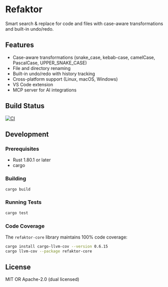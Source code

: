 # Refaktor

Smart search & replace for code and files with case-aware transformations and built-in undo/redo.

## Features

- Case-aware transformations (snake_case, kebab-case, camelCase, PascalCase, UPPER_SNAKE_CASE)
- File and directory renaming
- Built-in undo/redo with history tracking
- Cross-platform support (Linux, macOS, Windows)
- VS Code extension
- MCP server for AI integrations

## Build Status

[![CI](https://github.com/ndbroadbent/refaktor/actions/workflows/ci.yml/badge.svg)](https://github.com/ndbroadbent/refaktor/actions/workflows/ci.yml)

## Development

### Prerequisites

- Rust 1.80.1 or later
- cargo

### Building

```bash
cargo build
```

### Running Tests

```bash
cargo test
```

### Code Coverage

The `refaktor-core` library maintains 100% code coverage:

```bash
cargo install cargo-llvm-cov --version 0.6.15
cargo llvm-cov --package refaktor-core
```

## License

MIT OR Apache-2.0 (dual licensed)